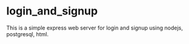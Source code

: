 # login_and_signup
This is a simple express web server for login and signup using nodejs, postgresql, html.
